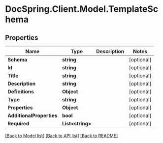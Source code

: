 # DocSpring.Client.Model.TemplateSchema

## Properties

Name | Type | Description | Notes
------------ | ------------- | ------------- | -------------
**Schema** | **string** |  | [optional] 
**Id** | **string** |  | [optional] 
**Title** | **string** |  | [optional] 
**Description** | **string** |  | [optional] 
**Definitions** | **Object** |  | [optional] 
**Type** | **string** |  | [optional] 
**Properties** | **Object** |  | [optional] 
**AdditionalProperties** | **bool** |  | [optional] 
**Required** | **List&lt;string&gt;** |  | [optional] 

[[Back to Model list]](../README.md#documentation-for-models) [[Back to API list]](../README.md#documentation-for-api-endpoints) [[Back to README]](../README.md)

